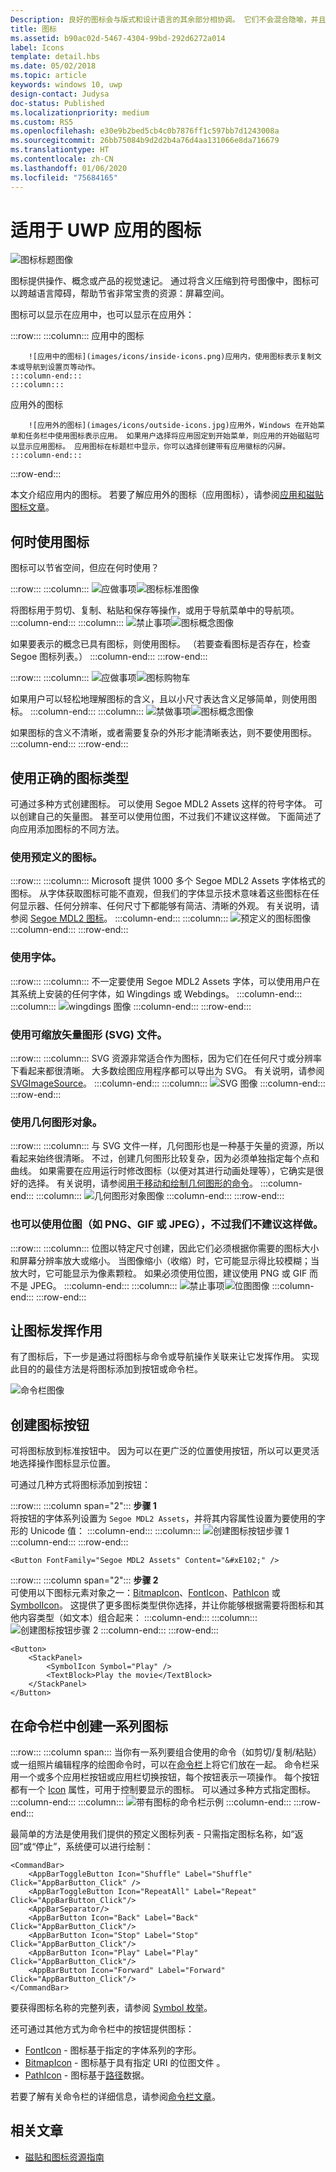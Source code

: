 ```yaml
---
Description: 良好的图标会与版式和设计语言的其余部分相协调。 它们不会混合隐喻，并且会尽快且尽量简单地仅传达所需内容。
title: 图标
ms.assetid: b90ac02d-5467-4304-99bd-292d6272a014
label: Icons
template: detail.hbs
ms.date: 05/02/2018
ms.topic: article
keywords: windows 10, uwp
design-contact: Judysa
doc-status: Published
ms.localizationpriority: medium
ms.custom: RS5
ms.openlocfilehash: e30e9b2bed5cb4c0b7876ff1c597bb7d1243008a
ms.sourcegitcommit: 26bb75084b9d2d2b4a76d4aa131066e8da716679
ms.translationtype: HT
ms.contentlocale: zh-CN
ms.lasthandoff: 01/06/2020
ms.locfileid: "75684165"
---
```

# <a name="icons-for-uwp-apps"></a>适用于 UWP 应用的图标

![图标标题图像](images/icons/header-icons.png)

图标提供操作、概念或产品的视觉速记。 通过将含义压缩到符号图像中，图标可以跨越语言障碍，帮助节省非常宝贵的资源：屏幕空间。 

图标可以显示在应用中，也可以显示在应用外： 

:::row:::
    :::column:::
        应用中的图标 

        ![应用中的图标](images/icons/inside-icons.png)应用内，使用图标表示复制文本或导航到设置页等动作。
    :::column-end:::
    :::column:::
应用外的图标 

        ![应用外的图标](images/icons/outside-icons.jpg)应用外，Windows 在开始菜单和任务栏中使用图标表示应用。 如果用户选择将应用固定到开始菜单，则应用的开始磁贴可以显示应用图标。 应用图标在标题栏中显示，你可以选择创建带有应用徽标的闪屏。
    :::column-end:::
:::row-end:::

本文介绍应用内的图标。 若要了解应用外的图标（应用图标），请参阅[应用和磁贴图标文章](/windows/uwp/design/shell/tiles-and-notifications/app-assets)。

## <a name="when-to-use-icons"></a>何时使用图标

图标可以节省空间，但应在何时使用？ 

:::row:::
    :::column:::
        ![应做事项](images/do.svg)![图标标准图像](images/icons/icons-standard.svg)<br>

将图标用于剪切、复制、粘贴和保存等操作，或用于导航菜单中的导航项。
    :::column-end:::
    :::column:::
        ![禁止事项](images/dont.svg)![图标概念图像](images/icons/icons-concept.svg)<br>

如果要表示的概念已具有图标，则使用图标。 （若要查看图标是否存在，检查 Segoe 图标列表。）
    :::column-end:::
:::row-end:::

:::row:::
    :::column:::
        ![应做事项](images/do.svg)![图标购物车](images/icons/icon-shopping-cart.svg)<br>

如果用户可以轻松地理解图标的含义，且以小尺寸表达含义足够简单，则使用图标。
    :::column-end:::
    :::column:::
        ![禁做事项](images/dont.svg)![图标概念图像](images/icons/icon-bad-example.png)<br>

如果图标的含义不清晰，或者需要复杂的外形才能清晰表达，则不要使用图标。
    :::column-end:::
:::row-end:::



## <a name="using-the-right-type-of-icon"></a>使用正确的图标类型

可通过多种方式创建图标。 可以使用 Segoe MDL2 Assets 这样的符号字体。 可以创建自己的矢量图。 甚至可以使用位图，不过我们不建议这样做。 下面简述了向应用添加图标的不同方法。 

### <a name="use-a-predefined-icon"></a>使用预定义的图标。
:::row:::
    :::column:::
Microsoft 提供 1000 多个 Segoe MDL2 Assets 字体格式的图标。 从字体获取图标可能不直观，但我们的字体显示技术意味着这些图标在任何显示器、任何分辨率、任何尺寸下都能够有简洁、清晰的外观。 有关说明，请参阅 [Segoe MDL2 图标](segoe-ui-symbol-font.md)。
    :::column-end:::
    :::column:::
        ![预定义的图标图像](images/icons/predefined-icon.png)
    :::column-end:::
:::row-end:::

### <a name="use-a-font"></a>使用字体。
:::row:::
    :::column:::
不一定要使用 Segoe MDL2 Assets 字体，可以使用用户在其系统上安装的任何字体，如 Wingdings 或 Webdings。
    :::column-end:::
    :::column:::
        ![wingdings 图像](images/icons/wingdings.png)
    :::column-end:::
:::row-end:::

### <a name="use-a-scalable-vector-graphics-svg-file"></a>使用可缩放矢量图形 (SVG) 文件。
:::row:::
    :::column:::
SVG 资源非常适合作为图标，因为它们在任何尺寸或分辨率下看起来都很清晰。 大多数绘图应用程序都可以导出为 SVG。 有关说明，请参阅 [SVGImageSource](https://docs.microsoft.com/uwp/api/windows.ui.xaml.media.imaging.svgimagesource)。
    :::column-end:::
    :::column:::
        ![SVG 图像](images/icons/icon-scale.gif)
    :::column-end:::
:::row-end:::

### <a name="use-geometry-objects"></a>使用几何图形对象。
:::row:::
    :::column:::
与 SVG 文件一样，几何图形也是一种基于矢量的资源，所以看起来始终很清晰。 不过，创建几何图形比较复杂，因为必须单独指定每个点和曲线。 如果需要在应用运行时修改图标（以便对其进行动画处理等），它确实是很好的选择。 有关说明，请参阅[用于移动和绘制几何图形的命令](../../xaml-platform/move-draw-commands-syntax.md)。 
    :::column-end:::
    :::column:::
        ![几何图形对象图像](images/icons/geometry-objects.png)
    :::column-end:::
:::row-end:::

### <a name="you-can-also-use-a-bitmap-image-such-as-png-gif-or-jpeg-although-we-dont-recommend-it"></a>也可以使用位图（如 PNG、GIF 或 JPEG），不过我们不建议这样做。
:::row:::
    :::column:::
位图以特定尺寸创建，因此它们必须根据你需要的图标大小和屏幕分辨率放大或缩小。 当图像缩小（收缩）时，它可能显示得比较模糊；当放大时，它可能显示为像素颗粒。 如果必须使用位图，建议使用 PNG 或 GIF 而不是 JPEG。 
    :::column-end:::
    :::column:::
        ![禁止事项](images/dont.svg)![位图图像](images/icons/bitmap-image.png)
    :::column-end:::
:::row-end:::

## <a name="make-the-icon-do-something"></a>让图标发挥作用

有了图标后，下一步是通过将图标与命令或导航操作关联来让它发挥作用。 实现此目的的最佳方法是将图标添加到按钮或命令栏。 

![命令栏图像](images/icons/app-bar-desktop.svg)

## <a name="create-an-icon-button"></a>创建图标按钮

可将图标放到标准按钮中。 因为可以在更广泛的位置使用按钮，所以可以更灵活地选择操作图标显示位置。 

可通过几种方式将图标添加到按钮：

:::row:::
    :::column span="2":::
        <b>步骤 1</b><br>
将按钮的字体系列设置为 `Segoe MDL2 Assets`，并将其内容属性设置为要使用的字形的 Unicode 值：
    :::column-end:::
    :::column:::
        ![创建图标按钮步骤 1](images/icons/create-icon-step-1.svg)
    :::column-end:::
:::row-end:::

```xaml 
<Button FontFamily="Segoe MDL2 Assets" Content="&#xE102;" />
```

:::row:::
    :::column span="2":::
        <b>步骤 2</b><br>
可使用以下图标元素对象之一：[BitmapIcon](https://docs.microsoft.com/uwp/api/windows.ui.xaml.controls.bitmapicon)、[FontIcon](https://docs.microsoft.com/uwp/api/windows.ui.xaml.controls.fonticon)、[PathIcon](https://docs.microsoft.com/uwp/api/windows.ui.xaml.controls.pathicon) 或 [SymbolIcon](https://docs.microsoft.com/uwp/api/windows.ui.xaml.controls.symbolicon)。 这提供了更多图标类型供你选择，并让你能够根据需要将图标和其他内容类型（如文本）组合起来：
    :::column-end:::
    :::column:::
        ![创建图标按钮步骤 2](images/icons/icon-text-step-2.svg)
    :::column-end:::
:::row-end:::

```xaml 
<Button>
    <StackPanel>
        <SymbolIcon Symbol="Play" />
        <TextBlock>Play the movie</TextBlock>
    </StackPanel>
</Button>
```

## <a name="create-a-series-of-icons-in-a-command-bar"></a>在命令栏中创建一系列图标

:::row:::
    :::column span:::
当你有一系列要组合使用的命令（如剪切/复制/粘贴）或一组照片编辑程序的绘图命令时，可以在[命令栏](../controls-and-patterns/app-bars.md)上将它们放在一起。 命令栏采用一个或多个应用栏按钮或应用栏切换按钮，每个按钮表示一项操作。 每个按钮都有一个 [Icon](https://docs.microsoft.com/uwp/api/windows.ui.xaml.controls.appbarbutton#Windows_UI_Xaml_Controls_AppBarButton_Icon) 属性，可用于控制要显示的图标。 可以通过多种方式指定图标。 
    :::column-end:::
    :::column:::
        ![带有图标的命令栏示例](images/icons/create-icon-command-bar.svg)
    :::column-end:::
:::row-end:::

最简单的方法是使用我们提供的预定义图标列表 - 只需指定图标名称，如“返回”或“停止”，系统便可以进行绘制： 

``` xaml
<CommandBar>
    <AppBarToggleButton Icon="Shuffle" Label="Shuffle" Click="AppBarButton_Click" />
    <AppBarToggleButton Icon="RepeatAll" Label="Repeat" Click="AppBarButton_Click"/>
    <AppBarSeparator/>
    <AppBarButton Icon="Back" Label="Back" Click="AppBarButton_Click"/>
    <AppBarButton Icon="Stop" Label="Stop" Click="AppBarButton_Click"/>
    <AppBarButton Icon="Play" Label="Play" Click="AppBarButton_Click"/>
    <AppBarButton Icon="Forward" Label="Forward" Click="AppBarButton_Click"/>
</CommandBar>

```
要获得图标名称的完整列表，请参阅 [Symbol 枚举](https://docs.microsoft.com/uwp/api/windows.ui.xaml.controls.symbol)。 

还可通过其他方式为命令栏中的按钮提供图标：

+ [FontIcon](https://docs.microsoft.com/uwp/api/windows.ui.xaml.controls.fonticon) - 图标基于指定的字体系列的字形。
+ [BitmapIcon](https://docs.microsoft.com/uwp/api/windows.ui.xaml.controls.bitmapicon) - 图标基于具有指定 URI 的位图文件  。
+ [PathIcon](https://docs.microsoft.com/uwp/api/windows.ui.xaml.controls.pathicon) - 图标基于[路径](/uwp/api/windows.ui.xaml.shapes.path)数据。

若要了解有关命令栏的详细信息，请参阅[命令栏文章](../controls-and-patterns/app-bars.md)。 



## <a name="related-articles"></a>相关文章

* [磁贴和图标资源指南](../shell/tiles-and-notifications/app-assets.md)
